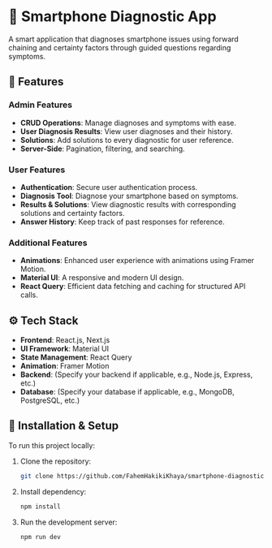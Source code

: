 # 📱 Smartphone Diagnostic App

A smart application that diagnoses smartphone issues using forward chaining and certainty factors through guided questions regarding symptoms.

## 🌟 Features

### Admin Features
- **CRUD Operations**: Manage diagnoses and symptoms with ease.
- **User Diagnosis Results**: View user diagnoses and their history.
- **Solutions**: Add solutions to every diagnostic for user reference.
- **Server-Side**: Pagination, filtering, and searching.


### User Features
- **Authentication**: Secure user authentication process.
- **Diagnosis Tool**: Diagnose your smartphone based on symptoms.
- **Results & Solutions**: View diagnostic results with corresponding solutions and certainty factors.
- **Answer History**: Keep track of past responses for reference.


### Additional Features
- **Animations**: Enhanced user experience with animations using Framer Motion.
- **Material UI**: A responsive and modern UI design.
- **React Query**: Efficient data fetching and caching for structured API calls.

## ⚙️ Tech Stack
- **Frontend**: React.js, Next.js
- **UI Framework**: Material UI
- **State Management**: React Query
- **Animation**: Framer Motion
- **Backend**: (Specify your backend if applicable, e.g., Node.js, Express, etc.)
- **Database**: (Specify your database if applicable, e.g., MongoDB, PostgreSQL, etc.)

## 🚧 Installation & Setup

To run this project locally:

1. Clone the repository:

   ```bash
   git clone https://github.com/FahemHakikiKhaya/smartphone-diagnostic-frontend
1. Install dependency:

   ```bash
   npm install
1. Run the development server:

   ```bash
   npm run dev
